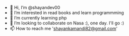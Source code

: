 - 👋 Hi, I’m @shayandev00
- 👀 I’m interested in read books and learn programmming
- 🌱 I’m currently learning php
- 💞️ I’m looking to collaborate on Nasa :), one day. I'll go :)
- 📫 How to reach me 'shayankamandi82@gmail.com'

<!---
shayandev00/shayandev00 is a ✨ special ✨ repository because its `README.md` (this file) appears on your GitHub profile.
You can click the Preview link to take a look at your changes.
--->
